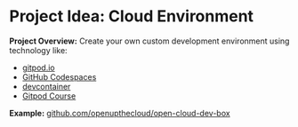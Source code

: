 # Project Idea: Cloud Environment

**Project Overview:** Create your own custom development environment using technology like:

- [gitpod.io]([url](http://gitpod.io/))
- [GitHub Codespaces]([url](https://github.com/features/codespaces))
- [devcontainer](https://code.visualstudio.com/docs/devcontainers/containers)
- [Gitpod Course](https://www.youtube.com/watch?v=XcjqapXfrhk)

**Example:** [github.com/openupthecloud/open-cloud-dev-box](github.com/openupthecloud/open-cloud-dev-box)